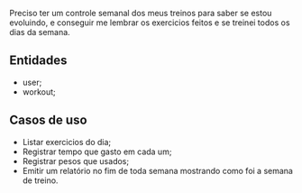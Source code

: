 Preciso ter um controle semanal dos meus treinos para saber se estou evoluindo, e conseguir me lembrar os exercicios feitos e se treinei todos os dias da semana.

## Entidades

- user;
- workout;

## Casos de uso

- Listar exercicios do dia;
- Registrar tempo que gasto em cada um;
- Registrar pesos que usados;
- Emitir um relatório no fim de toda semana mostrando como foi a semana de treino.
